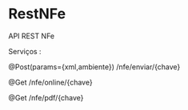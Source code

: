 RestNFe
=======

API REST NFe


Serviços :

@Post(params={xml,ambiente})
/nfe/enviar/{chave}

@Get
/nfe/online/{chave}

@Get
/nfe/pdf/{chave}


